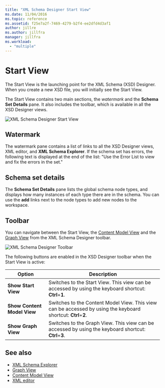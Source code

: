 ```yaml
---
title: "XML Schema Designer Start View"
ms.date: 11/04/2016
ms.topic: reference
ms.assetid: f25e7a2f-7469-4279-b2f4-ee2dfd4d3af1
author: jillre
ms.author: jillfra
manager: jillfra
ms.workload:
  - "multiple"
---
```

# Start View

The Start View is the launching point for the XML Schema (XSD) Designer. When you create a new XSD file, you will initially see the Start View.

The Start View contains two main sections, the *watermark* and the **Schema Set Details** pane. It also includes the toolbar, which is available in all the XSD Designer views.

![XML Schema Designer Start View](../xml-tools/media/xsddesigner_startview.gif)

## Watermark

The watermark pane contains a list of links to all the XSD Designer views, XML editor, and **XML Schema Explorer**. If the schema set has errors, the following text is displayed at the end of the list: "Use the Error List to view and fix the errors in the set."

## Schema set details

The **Schema Set Details** pane lists the global schema node types, and displays how many instances of each type there are in the schema. You can use the **add** links next to the node types to add new nodes to the workspace.

## Toolbar

You can navigate between the Start View, the [Content Model View](../xml-tools/content-model-view.md) and the [Graph View](../xml-tools/graph-view.md) from the XML Schema Designer toolbar.

![XML Schema Designer Toolbar](../xml-tools/media/xsdstartviewtoolbar.gif)

The following buttons are enabled in the XSD Designer toolbar when the Start View is active:

|Option|Description|
|-|-----------------|
|**Show Start View**|Switches to the Start View. This view can be accessed by using the keyboard shortcut: **Ctrl**+**1**.|
|**Show Content Model View**|Switches to the Content Model View. This view can be accessed by using the keyboard shortcut: **Ctrl**+**2**.|
|**Show Graph View**|Switches to the Graph View. This view can be accessed by using the keyboard shortcut: **Ctrl**+**3**.|

## See also

- [XML Schema Explorer](../xml-tools/xml-schema-explorer.md)
- [Graph View](../xml-tools/graph-view.md)
- [Content Model View](../xml-tools/content-model-view.md)
- [XML editor](../xml-tools/xml-editor.md)